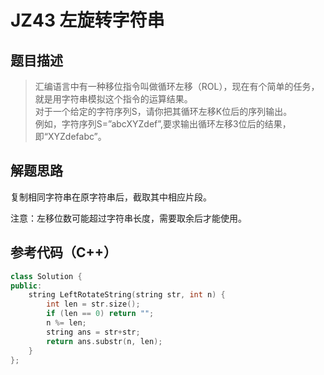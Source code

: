 # JZ43 左旋转字符串
## 题目描述
> 汇编语言中有一种移位指令叫做循环左移（ROL），现在有个简单的任务，就是用字符串模拟这个指令的运算结果。  
> 对于一个给定的字符序列S，请你把其循环左移K位后的序列输出。  
> 例如，字符序列S=”abcXYZdef”,要求输出循环左移3位后的结果，即“XYZdefabc”。

## 解题思路
复制相同字符串在原字符串后，截取其中相应片段。  

注意：左移位数可能超过字符串长度，需要取余后才能使用。

## 参考代码（C++）
```C++
class Solution {
public:
    string LeftRotateString(string str, int n) {
        int len = str.size();
        if (len == 0) return "";
        n %= len;
        string ans = str+str;
        return ans.substr(n, len);
    }
};
```

